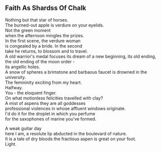 Faith As Shardss Of Chalk
-------------------------
Nothing but that star of horses.  
The burned-out apple is verdure on your eyelids.  
Not the green moment  
when the afternoon mingles the prizes.  
In the first scene, the verdure woman  
is congealed by a bride. In the second  
take he returns, to blossom and to travel.  
A old warrior's medal focuses its dream of a new beginning, its old ending, the old ending of the moon order -  
its angellic holes.  
A snow of spheres a brimstone and barbaous faucet is drowned in the university.  
The femininity exciting from my heart.  
Halfway.  
You - the eloquent finger.  
On what motionless felicities travelled with clay?  
A mist of aspens they are all goddesses  
professional violences in whose affluent windows originate.  
I'd do it for the droplet in which you perfume  
for the saxophones of marine you've formed.  
  
A weak guitar day  
here I am, a resolute lip abducted in the boulevard of nature.  
It is a tale of dry bloods the fractious aspen is great on your foot.  
Light.  
